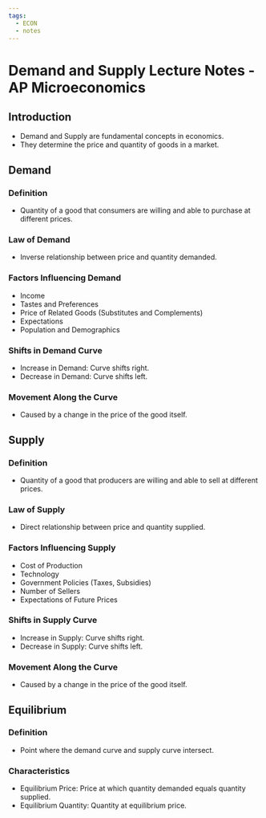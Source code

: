 ```yaml
---
tags:
  - ECON
  - notes
---
```



# Demand and Supply Lecture Notes - AP Microeconomics

## Introduction

- Demand and Supply are fundamental concepts in economics.
- They determine the price and quantity of goods in a market.

## Demand

### Definition

- Quantity of a good that consumers are willing and able to purchase at different prices.

### Law of Demand

- Inverse relationship between price and quantity demanded.

### Factors Influencing Demand

- Income
- Tastes and Preferences
- Price of Related Goods (Substitutes and Complements)
- Expectations
- Population and Demographics

### Shifts in Demand Curve

- Increase in Demand: Curve shifts right.
- Decrease in Demand: Curve shifts left.

### Movement Along the Curve

- Caused by a change in the price of the good itself.

## Supply

### Definition

- Quantity of a good that producers are willing and able to sell at different prices.

### Law of Supply

- Direct relationship between price and quantity supplied.

### Factors Influencing Supply

- Cost of Production
- Technology
- Government Policies (Taxes, Subsidies)
- Number of Sellers
- Expectations of Future Prices

### Shifts in Supply Curve

- Increase in Supply: Curve shifts right.
- Decrease in Supply: Curve shifts left.

### Movement Along the Curve

- Caused by a change in the price of the good itself.

## Equilibrium

### Definition

- Point where the demand curve and supply curve intersect.

### Characteristics

- Equilibrium Price: Price at which quantity demanded equals quantity supplied.
- Equilibrium Quantity: Quantity at equilibrium price.